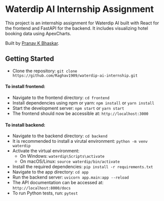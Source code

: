 # Waterdip AI Internship Assignment

This project is an internship assignment for Waterdip AI built with React for the frontend and FastAPI for the backend. It includes visualizing hotel booking data using ApexCharts.

Built by [Pranav K Bhaskar](https://www.linkedin.com/in/pranav-k-bhaskar/).

## Getting Started
- Clone the repository: `git clone https://github.com/Raghav1909/waterdip-ai-internship.git`

#### To install frontend:
- Navigate to the frontend directory: `cd frontend`
- Install dependencies using npm or yarn: `npm install` or `yarn install`
- Start the development server: `npm start` or `yarn start`
- The frontend should now be accessible at: `http://localhost:3000`

#### To install backend:
- Navigate to the backend directory: `cd backend`
- It is recommended to install a virutal environment: `python -m venv waterdip`
- Activate the virtual environment:
  - On Windows: `waterdip\Scripts\activate`
  - On macOS/Linux: `source waterdip/bin/activate`
- Install the required dependencies: `pip install -r requirements.txt`
- Navigate to the app directory: `cd app`
- Run the backend server: `uvicorn app.main:app --reload`
- The API documentation can be accessed at: `http://localhost:8000/docs`
- To run Python tests, run: `pytest`
